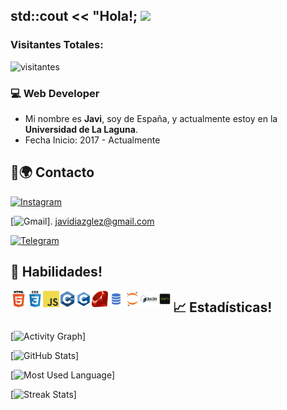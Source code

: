 
## std::cout << "Hola!;  <img src="https://i.imgur.com/csn2hC2.gif" width=25px style="display: inline-block"></img>

### Visitantes Totales:
![visitantes](https://visitor-badge.glitch.me/badge?page_id=alu0101128894)


### 💻 Web Developer
* Mi nombre es **Javi**, soy de España, y actualmente estoy en la **Universidad de La Laguna**.
* Fecha Inicio: 2017 - Actualmente


## 📱🌍 Contacto
[![Instagram](https://img.shields.io/badge/Instagram-E4405F?style=for-the-badge&logo=instagram&logoColor=white)](https://www.instagram.com/javiidiazglez/)

[![Gmail](https://img.shields.io/badge/Gmail-D14836?style=for-the-badge&logo=gmail&logoColor=white)]. javidiazglez@gmail.com

[![Telegram](https://img.shields.io/badge/Telegram-2CA5E0?style=for-the-badge&logo=telegram&logoColor=white)](https://t.me/javiidiazglez)



## 🚀 Habilidades!

[<img align="left" alt="HTML5" width="26px" src="https://raw.githubusercontent.com/github/explore/main/topics/html/html.png" />][javi]

[<img align="left" alt="CSS" width="26px" src="https://raw.githubusercontent.com/github/explore/main/topics/css/css.png" />][javi]

[<img align="left" alt="JS" width="26px" src="https://github.com/github/explore/blob/main/topics/javascript/javascript.png" />][javi]

[<img align="left" alt="CPP" width="26px" src="https://raw.githubusercontent.com/github/explore/main/topics/cpp/cpp.png" />][javi]

[<img align="left" alt="C" width="26px" src="https://raw.githubusercontent.com/github/explore/main/topics/c/c.png" />][javi]

[<img align="left" alt="RUBY" width="26px" src="https://raw.githubusercontent.com/github/explore/main/topics/ruby/ruby.png" />][javi]

[<img align="left" alt="SQL" width="26px" src="https://raw.githubusercontent.com/github/explore/main/topics/sql/sql.png" />][javi]

[<img align="left" alt="JUPYTER" width="26px" src="https://raw.githubusercontent.com/github/explore/main/topics/jupyter-notebook/jupyter-notebook.png" />][javi]

[<img align="left" alt="BASH" width="26px" src="https://raw.githubusercontent.com/github/explore/main/topics/bash/bash.png" />][javi]

[<img align="left" alt="ASSEMBLY" width="26px" src="https://github.com/github/explore/blob/main/topics/assembly/assembly.png" />][javi]


## 📈 Estadísticas!

[![Activity Graph](https://activity-graph.herokuapp.com/graph?username=alu0101128894&theme=minimal)]

[![GitHub Stats](https://github-readme-stats.vercel.app/api?username=alu0101128894)]

[![Most Used Language](https://github-readme-stats.vercel.app/api/top-langs/?username=alu0101128894)]

[![Streak Stats ](https://github-readme-streak-stats.herokuapp.com/?user=alu0101128894)]


[javi]: https://www.instagram.com/javiidiazglez/